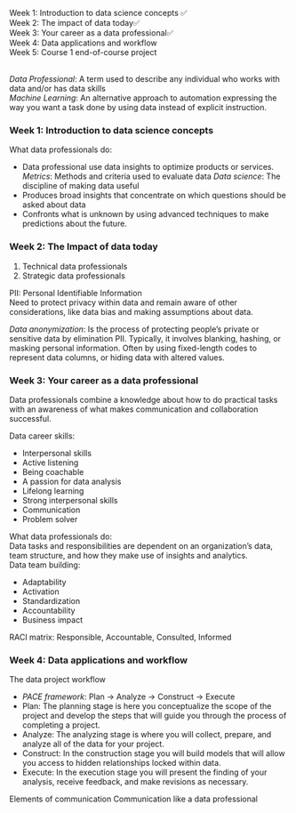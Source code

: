 Week 1: Introduction to data science concepts ✅<br>
Week 2: The impact of data today✅<br>
Week 3: Your career as a data professional✅ <br>
Week 4: Data applications and workflow<br>
Week 5: Course 1 end-of-course project<br>
<br>

*Data Professional*: A term used to describe any individual who works with data and/or has data skills
<br>
*Machine Learning*: An alternative approach to automation expressing the way you want a task done by using data instead of explicit instruction. 
<br>

### Week 1: Introduction to data science concepts

What data professionals do:
* Data professional use data insights to optimize products or services.
*Metrics*: Methods and criteria used to evaluate data
*Data science*: The discipline of making data useful
* Produces broad insights that concentrate on which questions should be asked about data
* Confronts what is unknown by using advanced techniques to make predictions about the future.


### Week 2: The Impact of data today

1. Technical data professionals
2. Strategic data professionals 

PII: Personal Identifiable Information <br>
Need to protect privacy within data and remain aware of other considerations, like data bias and making assumptions about data.<br>

*Data anonymization*: Is the process of protecting people’s private or sensitive data by elimination PII. Typically, it involves blanking, hashing, or masking personal information. Often by using fixed-length codes to represent data columns, or hiding data with altered values.

### Week 3: Your career as a data professional

Data professionals combine a knowledge about how to do practical tasks with an awareness of what makes communication and collaboration successful.<br>

Data career skills:
* Interpersonal skills
* Active listening
* Being coachable
* A passion for data analysis
* Lifelong learning
* Strong interpersonal skills
* Communication
* Problem solver

What data professionals do:<br>
Data tasks and responsibilities are dependent on an organization’s data, team structure, and how they make use of insights and analytics.<br>
Data team building:
* Adaptability
* Activation
* Standardization
* Accountability
* Business impact

RACI matrix: Responsible, Accountable, Consulted, Informed

### Week 4: Data applications and workflow

The data project workflow

* *PACE framework*: Plan -> Analyze -> Construct -> Execute
* Plan: The planning stage is here you conceptualize the scope of the project and develop the steps that will guide you through the process of completing a project.
* Analyze: The analyzing stage is where you will collect, prepare, and analyze all of the data for your project.
* Construct: In the construction stage you will build models that will allow you access to hidden relationships locked within data.
*  Execute: In the execution stage you will present the finding of your analysis, receive feedback, and make revisions as necessary.

Elements of communication
Communication like a data professional
